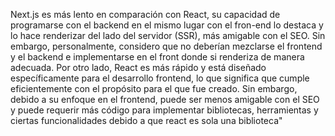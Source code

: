 Next.js es más lento en comparación con React, su capacidad de programarse con el backend en el mismo lugar con el fron-end lo destaca
 y lo hace renderizar del lado del servidor (SSR), más amigable con el SEO. 
 Sin embargo, personalmente, considero que no deberían mezclarse el frontend y el backend e implementarse en el front donde si renderiza de manera adecuada. 
 Por otro lado, React es más rápido y está diseñado específicamente para el desarrollo frontend, 
 lo que significa que cumple eficientemente con el propósito para el que fue creado. 
 Sin embargo, debido a su enfoque en el frontend, puede ser menos amigable con el SEO y puede requerir 
 más código para implementar bibliotecas, herramientas y ciertas funcionalidades debido a que react es sola una biblioteca"
